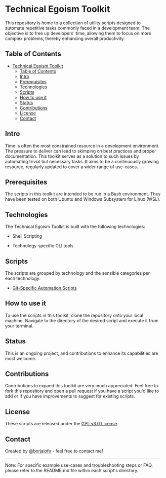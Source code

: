 # Technical Egoism Toolkit

This repository is home to a collection of utility scripts designed to automate repetitive tasks commonly faced in a development team. The objective is to free up developers' time, allowing them to focus on more complex problems, thereby enhancing overall productivity.

## Table of Contents

- [Technical Egoism Toolkit](#technical-egoism-toolkit)
  - [Table of Contents](#table-of-contents)
  - [Intro](#intro)
  - [Prerequisites](#prerequisites)
  - [Technologies](#technologies)
  - [Scripts](#scripts)
  - [How to use it](#how-to-use-it)
  - [Status](#status)
  - [Contributions](#contributions)
  - [License](#license)
  - [Contact](#contact)

## Intro

Time is often the most constrained resource in a development environment. The pressure to deliver can lead to skimping on best practices and proper documentation. This toolkit serves as a solution to such issues by automating trivial but necessary tasks. It aims to be a continuously growing resource, regularly updated to cover a wider range of use-cases.

## Prerequisites

The scripts in this toolkit are intended to be run in a Bash environment. They have been tested on both Ubuntu and Windows Subsystem for Linux (WSL).

## Technologies

The Technical Egoism Toolkit is built with the following technologies:

- Shell Scripting

- Technology-specific CLI tools

## Scripts

The scripts are grouped by technology and the sensible categories per each technology:

- [Git-Specific Automation Scripts](./git)

## How to use it

To use the scripts in this toolkit, clone the repository onto your local machine. Navigate to the directory of the desired script and execute it from your terminal.

## Status

This is an ongoing project, and contributions to enhance its capabilities are most welcome.

## Contributions

Contributions to expand this toolkit are very much appreciated. Feel free to fork this repository and open a pull request if you have a script you'd like to add or if you have improvements to suggest for existing scripts.

## License

These scripts are released under the [GPL v3.0 License](./LICENSE).

## Contact

Created by [@borjalofe](https://github.com/borjalofe) - feel free to contact me!

---

Note: For specific example use-cases and troubleshooting steps or FAQ, please refer to the README.md file within each script's directory.
